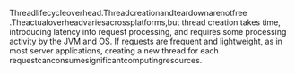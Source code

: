 
Thread lifecycle overhead. Thread creation and teardown are not free
. The actual overhead varies across platforms, but  thread  creation 
takes  time,  introducing  latency  into  request  processing,  and 
requires  some  processing  activity  by  the  JVM  and  OS.  If  requests  are 
frequent  and  lightweight,  as  in  most  server  applications,  creating  a 
new  thread  for  each  request can consume significant computing resources. 